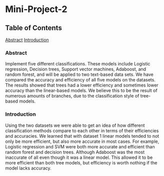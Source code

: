 # Mini-Project-2

## Table of Contents
[Abstract](https://github.com/CP322-Machine-Learning-Group/Mini-Project-2/blob/main/README.md#abstract)
[Introduction](https://github.com/CP322-Machine-Learning-Group/Mini-Project-2/blob/main/README.md#introduction)

### Abstract
Implement five different classifications. These models include Logistic
regression, Decision trees, Support vector machines, Adaboost, and random forest,
and will be applied to two text-based data sets. We have compared the accuracy
and efficiency of all five models on the datasets. The results showed that trees had
a lower efficiency and sometimes lower accuracy than the linear-based models. We
believe this to be the result of numerous amounts of branches, due to the
classification style of tree-based models.

### Introduction
Using the two datasets we were able to get an idea of how different
classification methods compare to each other in terms of their efficiencies and
accuracies. We learned that with dataset 1 linear models tended to not only be more
efficient, but also more accurate in most cases. For example, Logistic regression
and SVM were both more accurate and efficient than random forest and decision
trees. Although Adaboost was the most inaccurate of all even though it was a linear
model. This allowed it to be more efficient than both tree models, but efficiency is
worth nothing if the model lacks accuracy.
